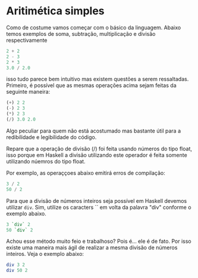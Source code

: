 
# Aritimética simples

Como de costume vamos começar com o básico da linguagem.
Abaixo temos exemplos de soma, subtração, multiplicação e divisão respectivamente

```` haskell
2 + 2
2 - 3
2 * 3
3.0 / 2.0
````

isso tudo parece bem intuitivo mas existem questões a serem ressaltadas.  
Primeiro, é possível que as mesmas operações acima sejam feitas da seguinte maneira:

```` haskell
(+) 2 2
(-) 2 3
(*) 2 3
(/) 3.0 2.0
````

Algo peculiar para quem não está acostumado mas bastante útil para a redibilidade e legibilidade do código.  

Repare que a operação de divisão (/) foi feita usando números do tipo float, isso porque em Haskell a divisão utilizando este operador é feita somente utilizando núemros do tipo float.  

Por exemplo, as operaççoes abaixo emitirá erros de compilação:

```` haskell
3 / 2
50 / 2
````

Para que a divisão de números inteiros seja possível em Haskell devemos utilizar `div`.
Sim, utilize os caracters `` em volta da palavra "div" conforme o exemplo abaixo.

```` haskell
3 `div` 2
50 `div` 2
````

Achou esse método muito feio e trabalhoso? Pois é... ele é de fato. Por isso existe uma maneira mais ágil de realizar a mesma divisão de números inteiros. Veja o exemplo abaixo:

```` haskell
div 3 2
div 50 2
````
